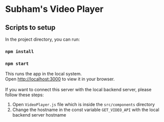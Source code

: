# Subham's Video Player

## Scripts to setup

In the project directory, you can run:

### `npm install`

### `npm start`

This runs the app in the local system.\
Open [http://localhost:3000](http://localhost:3000) to view it in your browser.
<br /><br />
If you want to connect this server with the local backend server, please follow these steps:

1. Open `VideoPlayer.js` file which is inside the `src/components` directory
2. Change the hostname in the const variable `GET_VIDEO_API` with the local backend server hostname